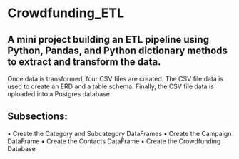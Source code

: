 # Crowdfunding_ETL


## A mini project building an ETL pipeline using Python, Pandas, and Python dictionary methods to extract and transform the data. 
Once data is transformed, four CSV files are created. The CSV file data is used to create an ERD and a table schema. Finally, the CSV file data is uploaded into a Postgres database.

## Subsections:
•	Create the Category and Subcategory DataFrames
•	Create the Campaign DataFrame
•	Create the Contacts DataFrame
•	Create the Crowdfunding Database
